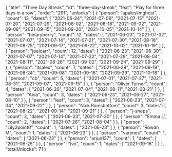 {
  "title": "Three Day Streak",
  "id": "three-day-streak",
  "text": "Play for three days in a row",
  "order": "291",
  "unlocks": [
    {
      "person": "apaleslimghost",
      "count": 13,
      "dates": [
        "2021-06-24",
        "2021-07-09",
        "2021-07-15",
        "2021-07-20",
        "2021-07-29",
        "2021-08-02",
        "2021-08-18",
        "2021-09-02",
        "2021-09-08",
        "2021-09-15",
        "2021-09-26",
        "2021-10-05",
        "2021-10-14"
      ]
    },
    {
      "person": "binaryberry",
      "count": 12,
      "dates": [
        "2021-06-23",
        "2021-07-02",
        "2021-07-07",
        "2021-07-14",
        "2021-07-21",
        "2021-07-30",
        "2021-08-18",
        "2021-08-25",
        "2021-09-17",
        "2021-09-22",
        "2021-10-02",
        "2021-10-19"
      ]
    },
    {
      "person": "joelcarr",
      "count": 12,
      "dates": [
        "2021-06-23",
        "2021-06-30",
        "2021-07-07",
        "2021-07-14",
        "2021-07-22",
        "2021-07-29",
        "2021-08-04",
        "2021-08-11",
        "2021-08-26",
        "2021-09-02",
        "2021-09-24",
        "2021-09-29"
      ]
    },
    {
      "person": "itsalex",
      "count": 7,
      "dates": [
        "2021-06-29",
        "2021-08-19",
        "2021-08-24",
        "2021-09-08",
        "2021-09-16",
        "2021-09-29",
        "2021-10-16"
      ]
    },
    {
      "person": "cb",
      "count": 5,
      "dates": [
        "2021-07-01",
        "2021-07-27",
        "2021-08-31",
        "2021-09-07",
        "2021-09-15"
      ]
    },
    {
      "person": "Oliver Turner",
      "count": 4,
      "dates": [
        "2021-06-26",
        "2021-07-04",
        "2021-08-11",
        "2021-08-21"
      ]
    },
    {
      "person": "Ania",
      "count": 3,
      "dates": [
        "2021-06-23",
        "2021-06-27",
        "2021-08-10"
      ]
    },
    {
      "person": "leaf",
      "count": 3,
      "dates": [
        "2021-06-23",
        "2021-07-04",
        "2021-09-22"
      ]
    },
    {
      "person": "Nick Ramsbottom",
      "count": 3,
      "dates": [
        "2021-08-22",
        "2021-09-14",
        "2021-09-21"
      ]
    },
    {
      "person": "j-sheps",
      "count": 2,
      "dates": [
        "2021-06-23",
        "2021-07-30"
      ]
    },
    {
      "person": "Emma L",
      "count": 2,
      "dates": [
        "2021-07-28",
        "2021-08-04"
      ]
    },
    {
      "person": "Lily2point0",
      "count": 1,
      "dates": [
        "2021-06-23"
      ]
    },
    {
      "person": "Rowan M",
      "count": 1,
      "dates": [
        "2021-06-23"
      ]
    },
    {
      "person": "varjmes",
      "count": 1,
      "dates": [
        "2021-06-23"
      ]
    },
    {
      "person": "arjun137",
      "count": 1,
      "dates": [
        "2021-06-25"
      ]
    },
    {
      "person": "ivo",
      "count": 1,
      "dates": [
        "2021-09-16"
      ]
    }
  ],
  "totalUnlocks": 71
}
